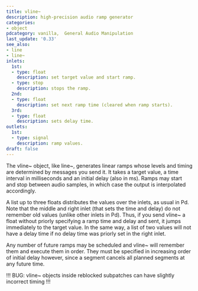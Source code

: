 ```yaml
---
title: vline~
description: high-precision audio ramp generator
categories:
- object
pdcategory: vanilla,  General Audio Manipulation
last_update: '0.33'
see_also:
- line
- line~
inlets:
  1st:
  - type: float
    description: set target value and start ramp.
  - type: stop
    description: stops the ramp.
  2nd:
  - type: float
    description: set next ramp time (cleared when ramp starts).
  3rd:
  - type: float
    description: sets delay time.
outlets:
  1st:
  - type: signal
    description: ramp values.
draft: false
---
```

The vline~ object, like line~, generates linear ramps whose levels and timing are determined by messages you send it. It takes a target value, a time interval in milliseconds and an initial delay (also in ms). Ramps may start and stop between audio samples, in which case the output is interpolated accordingly.

A list up to three floats distributes the values over the inlets, as usual in Pd. Note that the middle and right inlet (that sets the time and delay) do not remember old values (unlike other inlets in Pd). Thus, if you send vline~ a float without priorly specifying a ramp time and delay and sent, it jumps immediately to the target value. In the same way, a list of two values will not have a delay time if no delay time was priorly set in the right inlet.

Any number of future ramps may be scheduled and vline~ will remember them and execute them in order. They must be specified in increasing order of initial delay however, since a segment cancels all planned segments at any future time.

!!! BUG: vline~ objects inside reblocked subpatches can have slightly incorrect timing !!!
